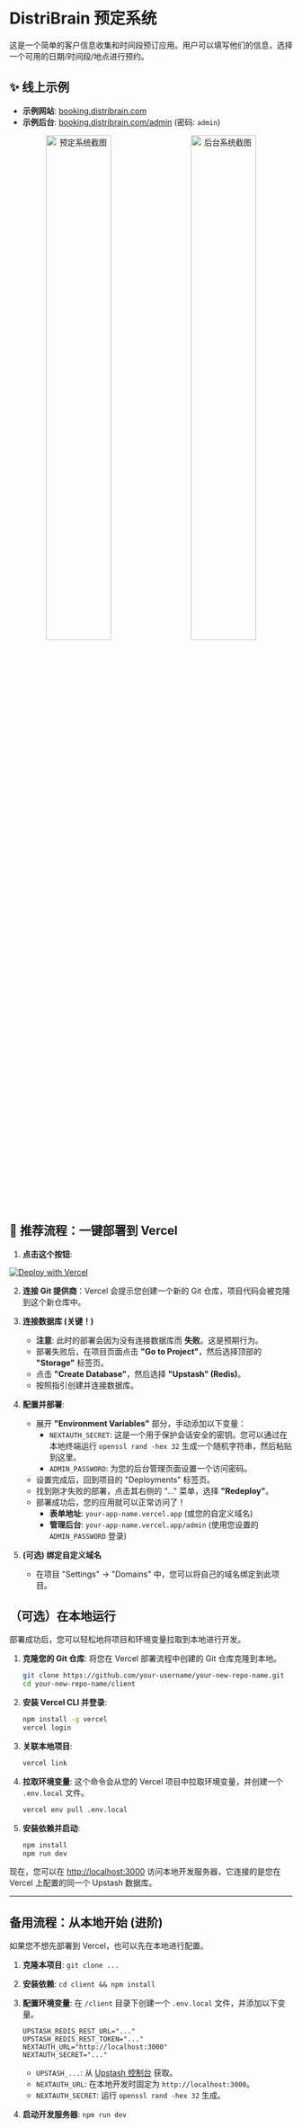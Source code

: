 # DistriBrain 预定系统

这是一个简单的客户信息收集和时间段预订应用。用户可以填写他们的信息，选择一个可用的日期/时间段/地点进行预约。

## ✨ 线上示例

- **示例网站**: [booking.distribrain.com](https://booking.distribrain.com)
- **示例后台**: [booking.distribrain.com/admin](https://booking.distribrain.com/admin) (密码: `admin`)

<p align="center">
  <img alt="预定系统截图" src="https://via.placeholder.com/800x600.png?text=Booking+System+UI" width="48%">
  &nbsp;&nbsp;
  <img alt="后台系统截图" src="https://via.placeholder.com/800x600.png?text=Admin+Panel+UI" width="48%">
</p>
<br/>

## 🚀 推荐流程：一键部署到 Vercel

1.  **点击这个按钮**:
<a href="https://vercel.com/new/clone?repository-url=https%3A%2F%2Fgithub.com%2Fdoem97%2Fsimple-form" target="_blank" rel="noopener noreferrer">
    <img src="https://vercel.com/button" alt="Deploy with Vercel" />
</a>

2.  **连接 Git 提供商**：Vercel 会提示您创建一个新的 Git 仓库，项目代码会被克隆到这个新仓库中。
3.  **连接数据库 (关键！)**
    - **注意**: 此时的部署会因为没有连接数据库而 **失败**。这是预期行为。
    - 部署失败后，在项目页面点击 **"Go to Project"**，然后选择顶部的 **"Storage"** 标签页。
    - 点击 **"Create Database"**，然后选择 **"Upstash" (Redis)**。
    - 按照指引创建并连接数据库。
3.  **配置并部署**:
    - 展开 **"Environment Variables"** 部分，手动添加以下变量：
      - `NEXTAUTH_SECRET`: 这是一个用于保护会话安全的密钥。您可以通过在本地终端运行 `openssl rand -hex 32` 生成一个随机字符串，然后粘贴到这里。
      - `ADMIN_PASSWORD`: 为您的后台管理页面设置一个访问密码。
    - 设置完成后，回到项目的 "Deployments" 标签页。
    - 找到刚才失败的部署，点击其右侧的 "..." 菜单，选择 **"Redeploy"**。
    - 部署成功后，您的应用就可以正常访问了！
      - **表单地址**: `your-app-name.vercel.app` (或您的自定义域名)
      - **管理后台**: `your-app-name.vercel.app/admin` (使用您设置的 `ADMIN_PASSWORD` 登录)

6.  **(可选) 绑定自定义域名**
    - 在项目 "Settings" -> "Domains" 中，您可以将自己的域名绑定到此项目。

## （可选）在本地运行

部署成功后，您可以轻松地将项目和环境变量拉取到本地进行开发。

1.  **克隆您的 Git 仓库**:
    将您在 Vercel 部署流程中创建的 Git 仓库克隆到本地。
    ```bash
    git clone https://github.com/your-username/your-new-repo-name.git
    cd your-new-repo-name/client
    ```

2.  **安装 Vercel CLI 并登录**:
    ```bash
    npm install -g vercel
    vercel login
    ```

3.  **关联本地项目**:
    ```bash
    vercel link
    ```

4.  **拉取环境变量**:
    这个命令会从您的 Vercel 项目中拉取环境变量，并创建一个 `.env.local` 文件。
    ```bash
    vercel env pull .env.local
    ```

5.  **安装依赖并启动**:
    ```bash
    npm install
    npm run dev
    ```

现在，您可以在 [http://localhost:3000](http://localhost:3000) 访问本地开发服务器，它连接的是您在 Vercel 上配置的同一个 Upstash 数据库。

---

## 备用流程：从本地开始 (进阶)

如果您不想先部署到 Vercel，也可以先在本地进行配置。

1.  **克隆本项目**: `git clone ...`
2.  **安装依赖**: `cd client && npm install`
3.  **配置环境变量**:
    在 `/client` 目录下创建一个 `.env.local` 文件，并添加以下变量。

    ```env
    UPSTASH_REDIS_REST_URL="..."
    UPSTASH_REDIS_REST_TOKEN="..."
    NEXTAUTH_URL="http://localhost:3000"
    NEXTAUTH_SECRET="..."
    ```
    - `UPSTASH_...`: 从 [Upstash 控制台](https://console.upstash.com/) 获取。
    - `NEXTAUTH_URL`: 在本地开发时固定为 `http://localhost:3000`。
    - `NEXTAUTH_SECRET`: 运行 `openssl rand -hex 32` 生成。

4.  **启动开发服务器**: `npm run dev`
